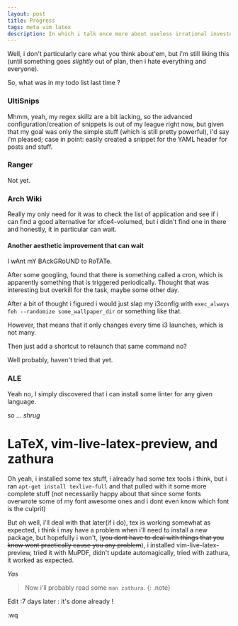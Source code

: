 ```yaml
---
layout: post
title: Progress
tags: meta vim latex 
description: In which i talk once more about useless irrational investements that will bring only a marginal improvement in my workflow.
---
```


Well, i don't particularly care what you think about'em, but i'm still liking this (until something goes *slightly* out of plan, then i hate everything and everyone).


So, what was in my todo list last time ?

### UltiSnips ###

Mhmm, yeah, my regex skillz are a bit lacking, so the advanced configuration/creation of snippets is out of my league right now, but given that my goal was only the simple stuff (which is still pretty powerful), i'd say i'm pleased; case in point: easily created a snippet for the YAML header for posts and stuff.

### Ranger ###
Not yet.

### Arch Wiki ###

Really my only need for it was to check the list of application and see if i can find a good alternative for xfce4-volumed, but i didn't find one in there and honestly, it in particular can wait.

#### Another aesthetic improvement that can wait ####

I wAnt mY BAckGRoUND to RoTATe.

After some googling, found that there is something called a cron, which is apparently something that is triggered periodically. Thought that was interesting but overkill for the task, maybe some other day.

After a bit of thought i figured i would just slap my i3config with `exec_always feh --randomize some_wallpaper_dir` or something like that.

However,  that means that it only changes every time i3 launches, which is not many.

Then just add a shortcut to relaunch that same command no?

Well probably, haven't tried that yet.

### ALE ###

Yeah no, I simply discovered that i can install some linter for any given language.

so ... *shrug*


# LaTeX, vim-live-latex-preview, and zathura #

Oh yeah, i installed some tex stuff, i already had some tex tools i think, but i ran `apt-get install texlive-full` and that pulled with it some more complete stuff (not necessarily happy about that since some fonts overwrote some of my font awesome ones and i dont even know which font is the culprit)

But oh well, i'll deal with that later(if i do), tex is working somewhat as expected, i think i may have a problem when i'll need to install a new package, but hopefully i won't, (~~you dont have to deal with things that you know wont practically cause you any problem~~), i installed vim-live-latex-preview, tried it with MuPDF, didn't update automagically, tried with zathura, it worked as expected.

*Yas*

>Now i'll probably read some `man zathura`.
{: .note}

Edit :7 days later : it's done already !




:wq
